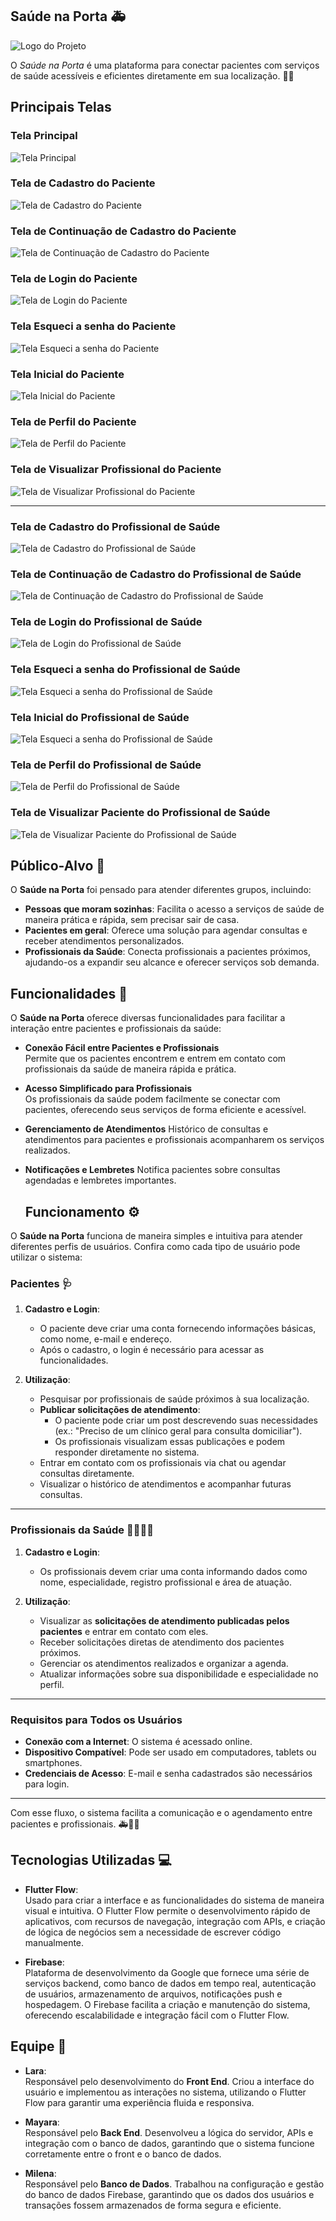 <!--
**SaudenaPorta/SaudenaPorta** is a ✨ _special_ ✨ repository because its `README.md` (this file) appears on your GitHub profile.
-->

## Saúde na Porta 🚑

![Logo do Projeto](imagens/logo.png)

O *Saúde na Porta* é uma plataforma para conectar pacientes com serviços de saúde acessíveis e eficientes diretamente em sua localização. 💜🧡

## Principais Telas

### Tela Principal
![Tela Principal](screenshots/Tela_Principal.png)

### Tela de Cadastro do Paciente
![Tela de Cadastro do Paciente](screenshots/Cadastro_Paciente_Email.png)

### Tela de Continuação de Cadastro do Paciente
![Tela de Continuação de Cadastro do Paciente](screenshots/Cadastro_Paciente_Continuação.png)

### Tela de Login do Paciente
![Tela de Login do Paciente](screenshots/Login_Paciente.png)

### Tela Esqueci a senha do Paciente
![Tela Esqueci a senha do Paciente](screenshots/EsqueciSenha_Paciente.png)

### Tela Inicial do Paciente
![Tela Inicial do Paciente](screenshots/Tela_Inicial_Paciente.png)

### Tela de Perfil do Paciente
![Tela de Perfil do Paciente](screenshots/Perfil_Paciente.png)

### Tela de Visualizar Profissional do Paciente
![Tela de Visualizar Profissional do Paciente](screenshots/Visualizar_Profissional.png)

---

### Tela de Cadastro do Profissional de Saúde
![Tela de Cadastro do Profissional de Saúde](screenshots/Cadastro_Profissional_Email.png)

### Tela de Continuação de Cadastro do Profissional de Saúde
![Tela de Continuação de Cadastro do Profissional de Saúde](screenshots/Cadastro_Profissional_Continuação.png)

### Tela de Login do Profissional de Saúde
![Tela de Login do Profissional de Saúde](screenshots/Login_Profissional.png)

### Tela Esqueci a senha do Profissional de Saúde
![Tela Esqueci a senha do Profissional de Saúde](screenshots/EsqueciSenha_Profissional.png)

### Tela Inicial do Profissional de Saúde
![Tela Esqueci a senha do Profissional de Saúde](screenshots/Tela_Inicial_Profissional.png)

### Tela de Perfil do Profissional de Saúde
![Tela de Perfil do Profissional de Saúde](screenshots/Perfil_Profissional.png)

### Tela de Visualizar Paciente do Profissional de Saúde
![Tela de Visualizar Paciente do Profissional de Saúde](screenshots/Visualizar_Paciente.png)


## Público-Alvo 🎯

O **Saúde na Porta** foi pensado para atender diferentes grupos, incluindo:

- **Pessoas que moram sozinhas**: Facilita o acesso a serviços de saúde de maneira prática e rápida, sem precisar sair de casa.
- **Pacientes em geral**: Oferece uma solução para agendar consultas e receber atendimentos personalizados.
- **Profissionais da Saúde**: Conecta profissionais a pacientes próximos, ajudando-os a expandir seu alcance e oferecer serviços sob demanda.

## Funcionalidades 🚀

O **Saúde na Porta** oferece diversas funcionalidades para facilitar a interação entre pacientes e profissionais da saúde:

- **Conexão Fácil entre Pacientes e Profissionais**  
  Permite que os pacientes encontrem e entrem em contato com profissionais da saúde de maneira rápida e prática.

- **Acesso Simplificado para Profissionais**  
  Os profissionais da saúde podem facilmente se conectar com pacientes, oferecendo seus serviços de forma eficiente e acessível.

- **Gerenciamento de Atendimentos** 
  Histórico de consultas e atendimentos para pacientes e profissionais acompanharem os serviços realizados.

- **Notificações e Lembretes** 
  Notifica pacientes sobre consultas agendadas e lembretes importantes.

  ## Funcionamento ⚙️

O **Saúde na Porta** funciona de maneira simples e intuitiva para atender diferentes perfis de usuários. Confira como cada tipo de usuário pode utilizar o sistema:

### Pacientes 🩺
1. **Cadastro e Login**:  
   - O paciente deve criar uma conta fornecendo informações básicas, como nome, e-mail e endereço.
   - Após o cadastro, o login é necessário para acessar as funcionalidades.

2. **Utilização**:  
   - Pesquisar por profissionais de saúde próximos à sua localização.  
   - **Publicar solicitações de atendimento**:  
     - O paciente pode criar um post descrevendo suas necessidades (ex.: "Preciso de um clínico geral para consulta domiciliar").  
     - Os profissionais visualizam essas publicações e podem responder diretamente no sistema.  
   - Entrar em contato com os profissionais via chat ou agendar consultas diretamente.  
   - Visualizar o histórico de atendimentos e acompanhar futuras consultas.

---

### Profissionais da Saúde 👩‍⚕️👨‍⚕️
1. **Cadastro e Login**:  
   - Os profissionais devem criar uma conta informando dados como nome, especialidade, registro profissional e área de atuação.

2. **Utilização**:  
   - Visualizar as **solicitações de atendimento publicadas pelos pacientes** e entrar em contato com eles.  
   - Receber solicitações diretas de atendimento dos pacientes próximos.  
   - Gerenciar os atendimentos realizados e organizar a agenda.  
   - Atualizar informações sobre sua disponibilidade e especialidade no perfil.

---

### Requisitos para Todos os Usuários
- **Conexão com a Internet**: O sistema é acessado online.  
- **Dispositivo Compatível**: Pode ser usado em computadores, tablets ou smartphones.  
- **Credenciais de Acesso**: E-mail e senha cadastrados são necessários para login.

---

Com esse fluxo, o sistema facilita a comunicação e o agendamento entre pacientes e profissionais. 🚑💜🧡

## Tecnologias Utilizadas 💻

- **Flutter Flow**:  
  Usado para criar a interface e as funcionalidades do sistema de maneira visual e intuitiva. O Flutter Flow permite o desenvolvimento rápido de aplicativos, com recursos de navegação, integração com APIs, e criação de lógica de negócios sem a necessidade de escrever código manualmente.

- **Firebase**:  
  Plataforma de desenvolvimento da Google que fornece uma série de serviços backend, como banco de dados em tempo real, autenticação de usuários, armazenamento de arquivos, notificações push e hospedagem. O Firebase facilita a criação e manutenção do sistema, oferecendo escalabilidade e integração fácil com o Flutter Flow.

## Equipe 👥

- **Lara**:  
  Responsável pelo desenvolvimento do **Front End**. Criou a interface do usuário e implementou as interações no sistema, utilizando o Flutter Flow para garantir uma experiência fluida e responsiva.

- **Mayara**:  
  Responsável pelo **Back End**. Desenvolveu a lógica do servidor, APIs e integração com o banco de dados, garantindo que o sistema funcione corretamente entre o front e o banco de dados.

- **Milena**:  
  Responsável pelo **Banco de Dados**. Trabalhou na configuração e gestão do banco de dados Firebase, garantindo que os dados dos usuários e transações fossem armazenados de forma segura e eficiente.


